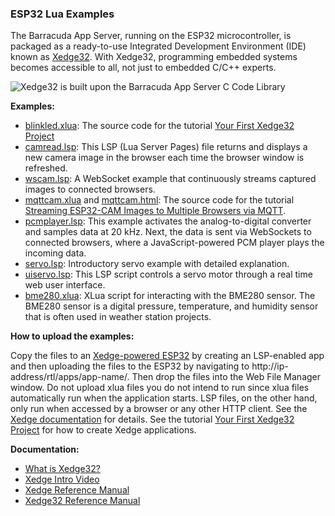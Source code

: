 ### ESP32 Lua Examples

The Barracuda App Server, running on the ESP32 microcontroller, is packaged as a ready-to-use Integrated Development Environment (IDE) known as [Xedge32](https://realtimelogic.com/downloads/bas/ESP32/). With Xedge32, programming embedded systems becomes accessible to all, not just to embedded C/C++ experts.

![Xedge32 is built upon the Barracuda App Server C Code Library](https://realtimelogic.com/images/bas-esp32.png)

**Examples:**

- [blinkled.xlua](blinkled.xlua): The source code for the tutorial [Your First Xedge32 Project](https://realtimelogic.com/articles/Your-First-Xedge32-Project)
- [camread.lsp](camread.lsp): This LSP (Lua Server Pages) file returns and displays a new camera image in the browser each time the browser window is refreshed.
- [wscam.lsp](wscam.lsp): A WebSocket example that continuously streams captured images to connected browsers.
- [mqttcam.xlua](mqttcam.xlua) and [mqttcam.html](mqttcam.html): The source code for the tutorial [Streaming ESP32-CAM Images to Multiple Browsers via MQTT](https://realtimelogic.com/articles/Streaming-ESP32CAM-Images-to-Multiple-Browsers-via-MQTT).
- [pcmplayer.lsp](pcmplayer.lsp): This example activates the analog-to-digital converter and samples data at 20 kHz. Next, the data is sent via WebSockets to connected browsers, where a JavaScript-powered PCM player plays the incoming data.
- [servo.lsp](servo.lsp): Introductory servo example with detailed explanation.
- [uiservo.lsp](uiservo.lsp): This LSP script controls a servo motor through a real time web user interface.
- [bme280.xlua](bme280.xlua): XLua script for interacting with the BME280 sensor. The BME280 sensor is a digital pressure, temperature, and humidity sensor that is often used in weather station projects.

**How to upload the examples:**

Copy the files to an [Xedge-powered ESP32](https://realtimelogic.com/downloads/bas/ESP32/) by creating an LSP-enabled app and then uploading the files to the ESP32 by navigating to http://ip-address/rtl/apps/app-name/. Then drop the files into the Web File Manager window. Do not upload xlua files you do not intend to run since xlua files automatically run when the application starts. LSP files, on the other hand, only run when accessed by a browser or any other HTTP client. See the [Xedge documentation](https://realtimelogic.com/ba/doc/?url=Xedge.html) for details. See the tutorial [Your First Xedge32 Project](https://realtimelogic.com/articles/Your-First-Xedge32-Project) for how to create Xedge applications.

**Documentation:**

- [What is Xedge32?](https://realtimelogic.com/downloads/bas/ESP32/)
- [Xedge Intro Video](https://youtu.be/1w_NDxzESo8)
- [Xedge Reference Manual](https://realtimelogic.com/ba/doc/?url=Xedge.html)
- [Xedge32 Reference Manual](https://realtimelogic.com/ba/ESP32/)
